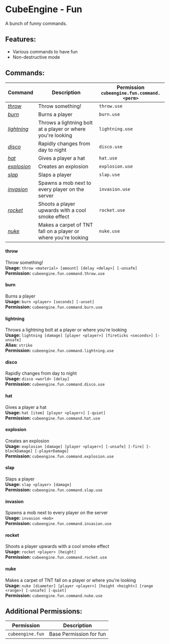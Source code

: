 # CubeEngine - Fun
A bunch of funny commands.

## Features:
 - Various commands to have fun
 - Non-destructive mode

## Commands:

| Command | Description | Permission<br>`cubeengine.fun.command.<perm>` |
| --- | --- | --- |
| [*throw*](#throw) | Throw something! | `throw.use` |
| [*burn*](#burn) | Burns a player | `burn.use` |
| [*lightning*](#lightning) | Throws a lightning bolt at a player or where you're looking | `lightning.use` |
| [*disco*](#disco) | Rapidly changes from day to night | `disco.use` |
| [*hat*](#hat) | Gives a player a hat | `hat.use` |
| [*explosion*](#explosion) | Creates an explosion | `explosion.use` |
| [*slap*](#slap) | Slaps a player | `slap.use` |
| [*invasion*](#invasion) | Spawns a mob next to every player on the server | `invasion.use` |
| [*rocket*](#rocket) | Shoots a player upwards with a cool smoke effect | `rocket.use` |
| [*nuke*](#nuke) | Makes a carpet of TNT fall on a player or where you're looking | `nuke.use` |

#### throw  
Throw something!  
**Usage:** `throw <material> [amount] [delay <delay>] [-unsafe]`  
**Permission:** `cubeengine.fun.command.throw.use`  
  

#### burn  
Burns a player  
**Usage:** `burn <player> [seconds] [-unset]`  
**Permission:** `cubeengine.fun.command.burn.use`  
  

#### lightning  
Throws a lightning bolt at a player or where you're looking  
**Usage:** `lightning [damage] [player <player>] [fireticks <seconds>] [-unsafe]`  
**Alias:** `strike`  
**Permission:** `cubeengine.fun.command.lightning.use`  
  

#### disco  
Rapidly changes from day to night  
**Usage:** `disco <world> [delay]`  
**Permission:** `cubeengine.fun.command.disco.use`  
  

#### hat  
Gives a player a hat  
**Usage:** `hat [item] [player <player>] [-quiet]`  
**Permission:** `cubeengine.fun.command.hat.use`  
  

#### explosion  
Creates an explosion  
**Usage:** `explosion [damage] [player <player>] [-unsafe] [-fire] [-blockDamage] [-playerDamage]`  
**Permission:** `cubeengine.fun.command.explosion.use`  
  

#### slap  
Slaps a player  
**Usage:** `slap <player> [damage]`  
**Permission:** `cubeengine.fun.command.slap.use`  
  

#### invasion  
Spawns a mob next to every player on the server  
**Usage:** `invasion <mob>`  
**Permission:** `cubeengine.fun.command.invasion.use`  
  

#### rocket  
Shoots a player upwards with a cool smoke effect  
**Usage:** `rocket <player> [height]`  
**Permission:** `cubeengine.fun.command.rocket.use`  
  

#### nuke  
Makes a carpet of TNT fall on a player or where you're looking  
**Usage:** `nuke [diameter] [player <player>] [height <height>] [range <range>] [-unsafe] [-quiet]`  
**Permission:** `cubeengine.fun.command.nuke.use`  
  

## Additional Permissions:

| Permission | Description |
| --- | --- |
| `cubeengine.fun` | Base Permission for fun |